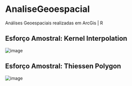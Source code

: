 # AnaliseGeoespacial
Análises Geoespaciais realizadas em ArcGis | R

## Esforço Amostral: Kernel Interpolation
![image](https://user-images.githubusercontent.com/28782509/209360326-847a04c1-7539-4077-9d8f-fda8594f3c7e.png)
</br>
## Esforço Amostral: Thiessen Polygon
![image](https://user-images.githubusercontent.com/28782509/209360485-6cfaba55-0fe5-4418-8422-a9c57356a684.png)

